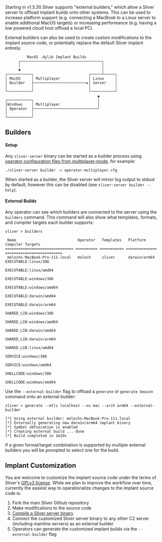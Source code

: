 Starting in v1.5.30 Sliver supports "external builders," which allow a Sliver server to offload implant builds onto other systems. This can be used to increase platform support (e.g. connecting a MacBook to a Linux server to enable additional MacOS targets) or increasing performance (e.g. having a low powered cloud host offload a local PC).

External builders can also be used to create custom modifications to the implant source code, or potentially replace the default Sliver implant entirely.

```
          MacOS .dylib Implant Builds
      ┌─────────────────────────────────────┐
      │                                     │
      ▼                                     │
┌───────────┐                         ┌─────┴─────┐
│ MacOS     │ Multiplayer             │ Linux     │
│ Builder   ├────────────────────────►│ Server    │
│           │                         │           │
└───────────┘                         └───────────┘
                                          ▲
┌───────────┐                             │
│Windows    │ Multiplayer                 │
│ Operator  ├─────────────────────────────┘
│           │
└───────────┘
```

## Builders

#### Setup

Any `sliver-server` binary can be started as a builder process using [operator configuration files from multiplayer-mode](https://github.com/BishopFox/sliver/wiki/Multiplayer-Mode), for example:

```
./sliver-server builder -c operator-multiplayer.cfg
```

When started as a builder, the Sliver server will mirror log output to stdout by default, however this can be disabled (see `sliver-server builder --help`).

#### External Builds

Any operator can see which builders are connected to the server using the `builders` command. This command will also show what templates, formats, and compiler targets each builder supports:

```
sliver > builders 

 Name                            Operator   Templates   Platform       Compiler Targets         
=============================== ========== =========== ============== ==========================
 molochs-MacBook-Pro-111.local   moloch     sliver      darwin/arm64   EXECUTABLE:linux/386     
                                                                       EXECUTABLE:linux/amd64   
                                                                       EXECUTABLE:windows/386   
                                                                       EXECUTABLE:windows/amd64 
                                                                       EXECUTABLE:darwin/amd64  
                                                                       EXECUTABLE:darwin/arm64  
                                                                       SHARED_LIB:windows/386   
                                                                       SHARED_LIB:windows/amd64 
                                                                       SHARED_LIB:darwin/amd64  
                                                                       SHARED_LIB:darwin/arm64  
                                                                       SHARED_LIB:linux/amd64   
                                                                       SERVICE:windows/386      
                                                                       SERVICE:windows/amd64    
                                                                       SHELLCODE:windows/386    
                                                                       SHELLCODE:windows/amd64
```

Use the `--external-builder` flag to offload a `generate` or `generate beacon` command onto an external builder:

```
sliver > generate --mtls localhost --os mac --arch arm64 --external-builder

[*] Using external builder: molochs-MacBook-Pro-111.local
[*] Externally generating new darwin/arm64 implant binary
[*] Symbol obfuscation is enabled
[*] Creating external build ... done
[*] Build completed in 1m19s
```

If a given format/target combination is supported by multiple external builders you will be prompted to select one for the build.

## Implant Customization

You are welcome to customize the implant source code under the terms of Sliver's [GPLv3 license](https://github.com/BishopFox/sliver/blob/master/LICENSE). While we plan to improve the workflow over time, currently the easiest way to operationalize changes to the implant source code is:

1. Fork the main Sliver Github repository
1. Make modifications to the source code
1. [Compile a Sliver server binary](https://github.com/BishopFox/sliver/wiki/Compile-From-Source)
1. Connect the customized Sliver server binary to any other C2 server (including mainline servers) as an external builder
1. Operators can generate the customized implant builds via the `--external-builder` flag
